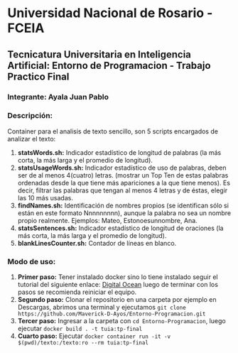 # **Universidad Nacional de Rosario - FCEIA**
## **Tecnicatura Universitaria en Inteligencia Artificial: Entorno de Programacion - Trabajo Practico Final**
### **Integrante:** Ayala Juan Pablo
### **Descripción:**
Container para el analisis de texto sencillo, son 5  scripts encargados de analizar el texto:
1. **statsWords.sh:**
Indicador estadístico de longitud de palabras (la más corta, la más larga y el promedio de longitud).
2. **statsUsageWords.sh:**
Indicador estadístico de uso de palabras, deben ser de al menos 4(cuatro) letras. (mostrar un Top Ten de estas palabras ordenadas desde la que tiene más apariciones a la que tiene menos). Es decir, filtrar las palabras que tengan al menos 4 letras y de éstas, elegir las 10 más usadas.
3. **findNames.sh:**
Identificación de nombres propios (se identifican sólo si están en este formato Nnnnnnnnn), aunque la palabra no sea un nombre propio realmente.
Ejemplos: Mateo, Estonoesunnombre, Ana.
4. **statsSentences.sh:**
Indicador estadístico de longitud de oraciones (la más corta, la más larga y el promedio de longitud).
5. **blankLinesCounter.sh:**
Contador de líneas en blanco.
### Modo de uso:
1. **Primer paso:** Tener instalado docker sino lo tiene instalado seguir el tutorial del siguiente enlace:
[Digital Ocean](https://www.digitalocean.com/community/tutorials/how-to-install-and-use-docker-on-ubuntu-22-04 "how to install and use docker on ubuntu 22.04") luego de terminar con los pasos se recomienda reiniciar el equipo.
2. **Segundo paso:** Clonar el repositorio en una carpeta por ejemplo en Descargas, abrimos una terminal y ejecutamos `git clone https://github.com/Maverick-D-Ayos/Entorno-Programacion.git`
3. **Tercer paso:** Ingresar a la carpeta con `cd Entorno-Programacion`, luego ejecutar `docker build . -t tuia:tp-final`
4. **Cuarto paso:** Ejecutar `docker container run -it -v $(pwd)/texto:/texto:ro --rm tuia:tp-final`
